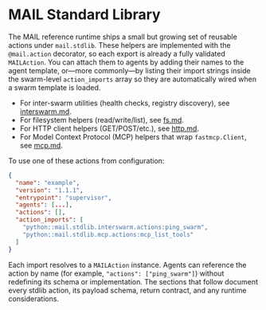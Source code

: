 # MAIL Standard Library

The MAIL reference runtime ships a small but growing set of reusable actions under `mail.stdlib`. These helpers are implemented with the `@mail.action` decorator, so each export is already a fully validated `MAILAction`. You can attach them to agents by adding their names to the agent template, or—more commonly—by listing their import strings inside the swarm-level `action_imports` array so they are automatically wired when a swarm template is loaded.

- For inter-swarm utilities (health checks, registry discovery), see [interswarm.md](./interswarm.md).
- For filesystem helpers (read/write/list), see [fs.md](./fs.md).
- For HTTP client helpers (GET/POST/etc.), see [http.md](./http.md).
- For Model Context Protocol (MCP) helpers that wrap `fastmcp.Client`, see [mcp.md](./mcp.md).

To use one of these actions from configuration:

```json
{
  "name": "example",
  "version": "1.1.1",
  "entrypoint": "supervisor",
  "agents": [...],
  "actions": [],
  "action_imports": [
    "python::mail.stdlib.interswarm.actions:ping_swarm",
    "python::mail.stdlib.mcp.actions:mcp_list_tools"
  ]
}
```

Each import resolves to a `MAILAction` instance. Agents can reference the action by name (for example, `"actions": ["ping_swarm"]`) without redefining its schema or implementation. The sections that follow document every stdlib action, its payload schema, return contract, and any runtime considerations.
